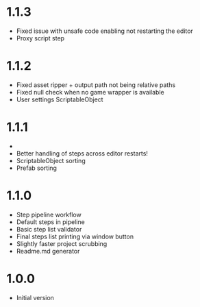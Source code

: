 ﻿# 1.1.3

- Fixed issue with unsafe code enabling not restarting the editor
- Proxy script step

# 1.1.2

- Fixed asset ripper + output path not being relative paths
- Fixed null check when no game wrapper is available
- User settings ScriptableObject

# 1.1.1
- 
- Better handling of steps across editor restarts!
- ScriptableObject sorting
- Prefab sorting

# 1.1.0

- Step pipeline workflow
- Default steps in pipeline
- Basic step list validator
- Final steps list printing via window button
- Slightly faster project scrubbing
- Readme.md generator

# 1.0.0

- Initial version